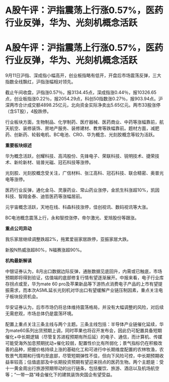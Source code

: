# A股午评：沪指震荡上行涨0.57%，医药行业反弹，华为、光刻机概念活跃

# A股午评：沪指震荡上行涨0.57%，医药行业反弹，华为、光刻机概念活跃

9月11日沪指、深成指小幅高开，创业板指略有低开，开盘后市场震荡反弹，三大指数全线飘红，沪指涨幅相对领先。

截止午间收盘，沪指涨0.57％，报3134.45点，深成指涨0.44％，报10326.65点，创业板指涨0.22％，报2054.29点，科创50指数涨0.27％，报903.94点。沪深两市合计成交额4898.25亿元，北向资金实际净卖出5.65亿元。两市33股涨停（含ST股），4股跌停。

行业板块方面，生物制品、化学制药、医疗器械、医药商业、中药等涨幅靠前，航天航空、装修装饰、房地产服务、装修建材、教育等跌幅靠前。题材方面，减肥药、创新药、轮毂电机、BC电池、CRO、华为概念、光刻胶概念等较为活跃。

**重要板块综述**

华为概念活跃，创耀科技、高鸿股份、先锋电子、荣联科技、锐明技术、捷荣技术、新纶新材、铭普光磁、冠石科技等涨停。

光刻胶、光刻胶概念受关注，广信材料、张江高科、冠石科技、联合精密、奥普光电等涨停。

医药行业反弹，通化金马、灵康药业、常山药业涨停，金凯生科涨超10%，凯因科技、智翔金泰、迪哲医药等涨幅居前。

元宇宙概念活跃，天地在线、科森科技涨停，佳创视讯、数码视讯等大涨。

BC电池概念震荡上行，永和智控涨停，帝尔激光、爱旭股份等跟涨。

**重点公司异动**

我乐家居继续调整跌超2%，拖累爱丽家居跌停，亚振家居大跌。

新股N热威涨超80%，N福赛涨超90%。

**机构最新解读**

中银证券认为，8月出口数据边际反弹，通胀数据见底回升，内需或已触底，市场预期即将得到验证，估值端的底部修复行情有望逐渐展开。中报来看，电子行业库存拐点或至，华为mate
60 pro及苹果新品等下游热点消费电子产品的上市有望提振需求，而本次ASML延长光刻机对华出口有望缓解产业链压制因素，重点关注电子板块投资机会。

华安证券认为，后市市场仍将总体维持震荡格局，并没有大幅调整的风险，对后续无需悲观，市场总体仍是震荡环境。

配置上重点关注三条主线与两个主题。三条主线包括：半导体产业链催化延续，华为mate60系列出货预期上调，同时苹果也将召开发布会，因此仍可配置具备短期催化+中长期逻辑（尽管复苏进程预期有所后延）的电子、通信，而计算机、传媒可能受海外加息预期扰动+催化较弱，配置性价比有所弱化；景气指标仍在积极改善的品种，把握价格持续上涨的基础化工和可进行中长期维度配置的农林牧渔，农牧景气周期和行情均至底部，尽管短期弹性不佳，但向下风险可控，中长期预期收益率较高；估值底部及中长期投资预期有望迎来拐点的医药生物。两个主题是：受十一黄金周出行旅游预期带动的出行链条，包括餐饮、旅游、酒店以及机场航空等；“一带一路”峰会催化下的建筑装饰央国企有望受益。

